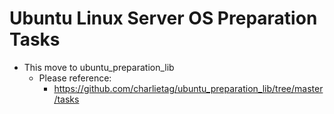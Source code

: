 # Ubuntu Linux Server OS Preparation Tasks

* This move to ubuntu_preparation_lib
  * Please reference:
    * https://github.com/charlietag/ubuntu_preparation_lib/tree/master/tasks
